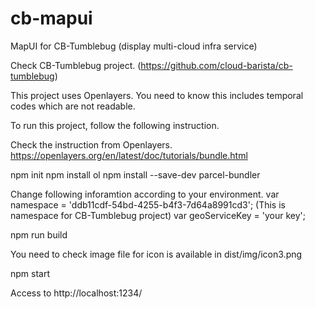 # cb-mapui
MapUI for CB-Tumblebug (display multi-cloud infra service)

Check CB-Tumblebug project. (https://github.com/cloud-barista/cb-tumblebug)

This project uses Openlayers. You need to know this includes temporal codes which are not readable.

To run this project, follow the following instruction.


Check the instruction from Openlayers.
https://openlayers.org/en/latest/doc/tutorials/bundle.html


npm init
npm install ol
npm install --save-dev parcel-bundler

Change following inforamtion according to your environment.
var namespace = 'ddb11cdf-54bd-4255-b4f3-7d64a8991cd3'; (This is namespace for CB-Tumblebug project)
var geoServiceKey = 'your key';


npm run build

You need to check image file for icon is available in dist/img/icon3.png

npm start

Access to http://localhost:1234/

